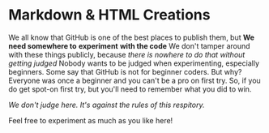 # Markdown & HTML Creations 
We all know that GitHub is one of the best places to publish them, but **We need somewhere to** ****experiment**** **with the code**
We don't tamper around with these things publicly, because *there is nowhere to do that without getting judged*
Nobody wants to be judged when experimenting, especially beginners.
Some say that GitHub is not for beginner coders. But why? Everyone was once a beginner and you can't be a pro on first try. So, if  you do get spot-on first try, but you'll need to remember what you did to win.

*We don't judge here. It's against the rules of this respitory.*

Feel free to experiment as much as you like here!
